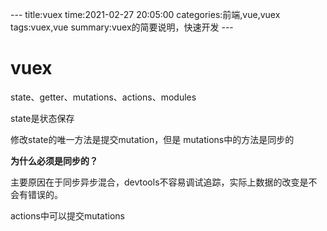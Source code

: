 \-\-\-
title:vuex
time:2021-02-27 20:05:00
categories:前端,vue,vuex
tags:vuex,vue
summary:vuex的简要说明，快速开发
\-\-\-
# vuex

state、getter、mutations、actions、modules

state是状态保存

修改state的唯一方法是提交mutation，但是 mutations中的方法是同步的

**为什么必须是同步的？**

主要原因在于同步异步混合，devtools不容易调试追踪，实际上数据的改变是不会有错误的。

actions中可以提交mutations
